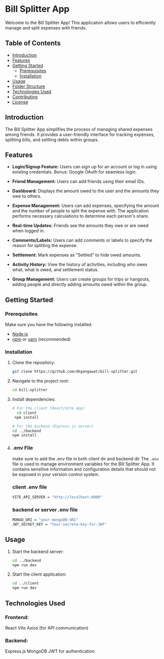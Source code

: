 # Bill Splitter App

Welcome to the Bill Splitter App! This application allows users to efficiently manage and split expenses with friends.

## Table of Contents

- [Introduction](#introduction)
- [Features](#features)
- [Getting Started](#getting-started)
  - [Prerequisites](#prerequisites)
  - [Installation](#installation)
- [Usage](#usage)
- [Folder Structure](#folder-structure)
- [Technologies Used](#technologies-used)
- [Contributing](#contributing)
- [License](#license)

## Introduction

The Bill Splitter App simplifies the process of managing shared expenses among friends. It provides a user-friendly interface for tracking expenses, splitting bills, and settling debts within groups.

## Features

- **Login/Signup Feature:** Users can sign up for an account or log in using existing credentials. Bonus: Google OAuth for seamless login.

- **Friend Management:** Users can add friends using their email IDs.

- **Dashboard:** Displays the amount owed to the user and the amounts they owe to others.

- **Expense Management:** Users can add expenses, specifying the amount and the number of people to split the expense with. The application performs necessary calculations to determine each person's share.

- **Real-time Updates:** Friends see the amounts they owe or are owed when logged in.

- **Comments/Labels:** Users can add comments or labels to specify the reason for splitting the expense.

- **Settlement:** Mark expenses as "Settled" to hide owed amounts.

- **Activity History:** View the history of activities, including who owes what, what is owed, and settlement status.

- **Group Management:** Users can create groups for trips or hangouts, adding people and directly adding amounts owed within the group.

## Getting Started

### Prerequisites

Make sure you have the following installed:

- [Node.js](https://nodejs.org/)
- [npm](https://www.npmjs.com/) or [yarn](https://yarnpkg.com/) (recommended)

### Installation

1. Clone the repository:

   ```bash
   git clone https://github.com/dkgangawat/bill-splitter.git

   ```

2. Navigate to the project root:
   ```bash
   cd bill-splitter
   ```
3. Install dependencies:

   ```bash
   # For the client (React/Vite app)
     cd client
    npm install

   # For the backend (Express.js server)
   cd ../backend
   npm install
   ```

4. ### .env File

   make sure to add the .env file in both client dir and backend dir
   The `.env` file is used to manage environment variables for the Bill Splitter App. It contains sensitive information and configuration details that should not be exposed in your version control system.

   ### client .env file

   ```bash
   VITE_API_SERVER = "http://localhost:8000"
   ```

   ### backend or server .env file

   ```bash
   MONGO_URI = "your-mongoDB-URI"
   JWT_SECRET_KEY = "Your-secrete-key-for-JWT"

   ```

## Usage

1.  Start the backend server:
    ```bash
    cd ../backend
    npm run dev
    ```
2.  Start the client application:
    ```bash
    cd ../client
    npm run dev
    ```

## Technologies Used

### Frontend:

React
Vite
Axios (for API communication)

### Backend:

Express.js
MongoDB
JWT for authentication
